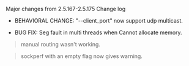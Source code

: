Major changes from 2.5.167-2.5.175
Change log

  * BEHAVIORAL CHANGE: "--client\_port" now support udp multicast.

  * BUG FIX: Seg fault in multi threads when Cannot allocate memory.

> manual routing wasn't working.

> sockperf with an empty flag now gives warning.